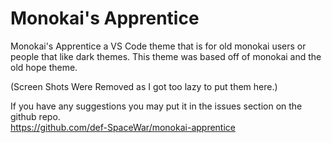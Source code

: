 # Monokai's Apprentice

Monokai's Apprentice a VS Code theme that is for old monokai users or people that like dark themes. This theme was based off of monokai and the old hope theme.

(Screen Shots Were Removed as I got too lazy to put them here.)

If you have any suggestions you may put it in the issues section on the github repo.
<br>
<a href="https://github.com/def-SpaceWar/monokai-apprentice">https://github.com/def-SpaceWar/monokai-apprentice</a>
